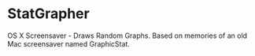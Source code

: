 StatGrapher
===========

OS X Screensaver - Draws Random Graphs. Based on memories of an old Mac screensaver named GraphicStat.
